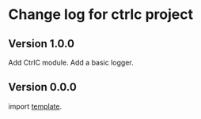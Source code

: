 # Change log for ctrlc project

## Version 1.0.0 

Add CtrlC module.
Add a basic logger.

## Version 0.0.0 

import [template](https://github.com/jappeace/template).

